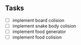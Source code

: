 ## Tasks

- [ ] implement board colision
- [ ] implement snake body colision
- [ ] implement food generator
- [ ] implement food colision
